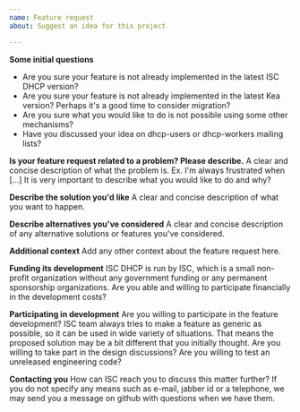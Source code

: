 ```yaml
---
name: Feature request
about: Suggest an idea for this project

---
```


**Some initial questions**
- Are you sure your feature is not already implemented in the latest ISC DHCP version?
- Are you sure your feature is not already implemented in the latest Kea version? Perhaps it's a
  good time to consider migration?
- Are you sure what you would like to do is not possible using some other mechanisms?
- Have you discussed your idea on dhcp-users or dhcp-workers mailing lists?

**Is your feature request related to a problem? Please describe.**
A clear and concise description of what the problem is. Ex. I'm always frustrated when [...]
It is very important to describe what you would like to do and why?

**Describe the solution you'd like**
A clear and concise description of what you want to happen.

**Describe alternatives you've considered**
A clear and concise description of any alternative solutions or features you've considered.

**Additional context**
Add any other context about the feature request here.

**Funding its development**
ISC DHCP is run by ISC, which is a small non-profit organization without any government funding or
any permanent sponsorship organizations. Are you able and willing to participate financially in the
development costs?

**Participating in development**
Are you willing to participate in the feature development? ISC team always tries to make a feature
as generic as possible, so it can be used in wide variety of situations. That means the proposed
solution may be a bit different that you initially thought. Are you willing to take part in the
design discussions? Are you willing to test an unreleased engineering code?

**Contacting you**
How can ISC reach you to discuss this matter further? If you do not specify any means such as
e-mail, jabber id or a telephone, we may send you a message on github with questions when we have
them.

